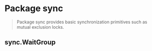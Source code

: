 # Package sync

> Package sync provides basic synchronization primitives such as mutual exclusion locks.



## sync.WaitGroup

